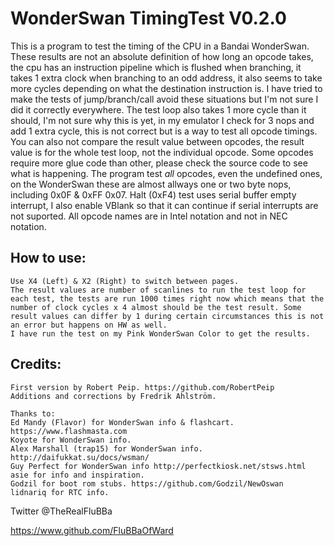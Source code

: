 # WonderSwan TimingTest V0.2.0

This is a program to test the timing of the CPU in a Bandai WonderSwan.
These results are not an absolute definition of how long an opcode takes, the cpu has an instruction pipeline which is flushed when branching, it takes 1 extra clock when branching to an odd address, it also seems to take more cycles depending on what the destination instruction is. I have tried to make the tests of jump/branch/call avoid these situations but I'm not sure I did it correctly everywhere.
The test loop also takes 1 more cycle than it should, I'm not sure why this is yet, in my emulator I check for 3 nops and add 1 extra cycle, this is not correct but is a way to test all opcode timings.
You can also not compare the result value between opcodes, the result value is for the whole test loop, not the individual opcode. Some opcodes require more glue code than other, please check the source code to see what is happening.
The program test _all_ opcodes, even the undefined ones, on the WonderSwan these are almost allways one or two byte nops, including 0x0F & 0xFF 0x07.
Halt (0xF4) test uses serial buffer empty interrupt, I also enable VBlank so that it can continue if serial interrupts are not suported.
All opcode names are in Intel notation and not in NEC notation.

## How to use:
	Use X4 (Left) & X2 (Right) to switch between pages.
	The result values are number of scanlines to run the test loop for each test, the tests are run 1000 times right now which means that the number of clock cycles x 4 almost should be the test result. Some result values can differ by 1 during certain circumstances this is not an error but happens on HW as well.
	I have run the test on my Pink WonderSwan Color to get the results.

## Credits:
	First version by Robert Peip. https://github.com/RobertPeip
	Additions and corrections by Fredrik Ahlström.

	Thanks to:
	Ed Mandy (Flavor) for WonderSwan info & flashcart. https://www.flashmasta.com
	Koyote for WonderSwan info.
	Alex Marshall (trap15) for WonderSwan info. http://daifukkat.su/docs/wsman/
	Guy Perfect for WonderSwan info http://perfectkiosk.net/stsws.html
	asie for info and inspiration.
	Godzil for boot rom stubs. https://github.com/Godzil/NewOswan
	lidnariq for RTC info.

Twitter @TheRealFluBBa

https://www.github.com/FluBBaOfWard
